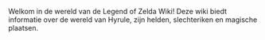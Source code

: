 Welkom in de wereld van de Legend of Zelda Wiki! Deze wiki biedt informatie over de wereld van Hyrule, zijn helden, slechteriken en magische plaatsen.
